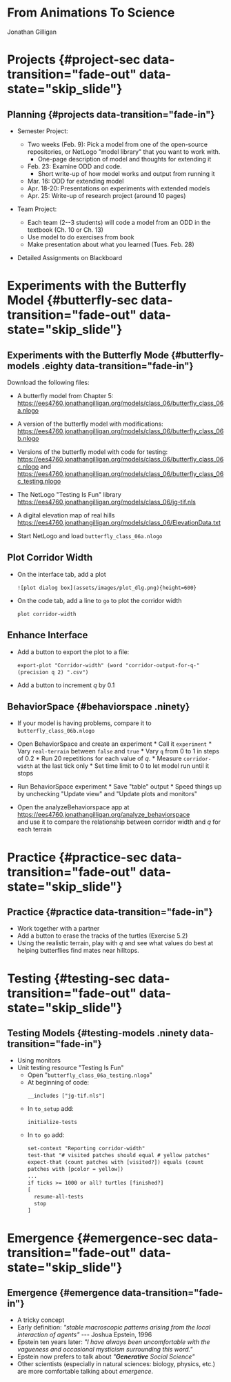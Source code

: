 # From Animations To Science
Jonathan Gilligan  

# Projects {#project-sec data-transition="fade-out" data-state="skip_slide"}

## Planning {#projects data-transition="fade-in"}

* Semester Project:
    * Two weeks (Feb. 9): Pick a model from one of the open-source repositories, or NetLogo "model library" that you want to work with.
         * One-page description of model and thoughts for extending it
    * Feb. 23: Examine ODD and code. 
         * Short write-up of how model works and output from running it
    * Mar. 16: ODD for extending model
    * Apr. 18-20: Presentations on experiments with extended models
    * Apr. 25: Write-up of research project (around 10 pages)

* Team Project:
    * Each team (2--3 students) will code a model from an ODD in the textbook (Ch. 10 or Ch. 13)
    * Use model to do exercises from book
    * Make presentation about what you learned (Tues. Feb. 28)
* Detailed Assignments on Blackboard

# Experiments with the Butterfly Model {#butterfly-sec data-transition="fade-out" data-state="skip_slide"}

## Experiments with the Butterfly Mode {#butterfly-models .eighty data-transition="fade-in"}
<style>
.reveal .stretch code { max-height:100%; }
</style>

Download the following files:

* A butterfly model from Chapter 5:<br/><https://ees4760.jonathangilligan.org/models/class_06/butterfly_class_06a.nlogo>

* A version of the butterfly model with modifications:<br/><https://ees4760.jonathangilligan.org/models/class_06/butterfly_class_06b.nlogo>

* Versions of the butterfly model with code for testing:<br/><https://ees4760.jonathangilligan.org/models/class_06/butterfly_class_06c.nlogo> 
  and <https://ees4760.jonathangilligan.org/models/class_06/butterfly_class_06c_testing.nlogo> 

* The NetLogo "Testing Is Fun" library<br/><https://ees4760.jonathangilligan.org/models/class_06/jg-tif.nls>

* A digital elevation map of real hills<br/><https://ees4760.jonathangilligan.org/models/class_06/ElevationData.txt>

* Start NetLogo and load `butterfly_class_06a.nlogo`

## Plot Corridor Width

* On the interface tab, add a plot

      ![plot dialog box](assets/images/plot_dlg.png){height=600}

* On the code tab, add a line to `go` to plot the corridor width

    ```
    plot corridor-width
    ```

## Enhance Interface

* Add a button to export the plot to a file:
    ```
    export-plot "Corridor-width" (word "corridor-output-for-q-" (precision q 2) ".csv")               
    ```

* Add a button to increment _q_ by 0.1

## BehaviorSpace {#behaviorspace .ninety}

* If your model is having problems, compare it to `butterfly_class_06b.nlogo`

* Open BehaviorSpace and create an experiment
      * Call it `experiment`
      * Vary `real-terrain` between `false` and `true`
      * Vary `q` from 0 to 1 in steps of 0.2
      * Run 20 repetitions for each value of _q_.
      * Measure `corridor-width` at the last tick only
      * Set time limit to 0 to let model run until it stops
* Run BehaviorSpace experiment
      * Save "table" output
      * Speed things up by unchecking "Update view" and "Update plots and monitors"
* Open the analyzeBehaviorspace app at 
  <https://ees4760.jonathangilligan.org/analyze_behaviorspace>
  <br/>and use it to compare the relationship between corridor width and _q_ for each terrain


# Practice {#practice-sec data-transition="fade-out" data-state="skip_slide"}

## Practice {#practice data-transition="fade-in"}

* Work together with a partner
* Add a button to erase the tracks of the turtles (Exercise 5.2)
* Using the realistic terrain, play with _q_ and see what values do best at 
  helping butterflies find mates near hilltops.

# Testing {#testing-sec data-transition="fade-out" data-state="skip_slide"}

## Testing Models {#testing-models .ninety data-transition="fade-in"}

* Using monitors
* Unit testing resource "Testing Is Fun"
  * Open "`butterfly_class_06a_testing.nlogo`"
  * At beginning of code:
    ```
    __includes ["jg-tif.nls"]
    ```
  * In `to_setup` add:
    ```
    initialize-tests
    ```
  * In `to go` add:
    ```
    set-context "Reporting corridor-width"
    test-that "# visited patches should equal # yellow patches"  
    expect-that (count patches with [visited?]) equals (count patches with [pcolor = yellow])            
    ...
    if ticks >= 1000 or all? turtles [finished?]
    [
      resume-all-tests
      stop
    ]
    ```

# Emergence {#emergence-sec data-transition="fade-out" data-state="skip_slide"}

## Emergence {#emergence data-transition="fade-in"}

* A tricky concept
* Early definition: _"stable macroscopic patterns arising from the local interaction of agents"_ --- Joshua Epstein, 1996
* Epstein ten years later: _"I have always been uncomfortable with the vagueness and occasional mysticism surrounding this word."_
* Epstein now prefers to talk about _"__Generative__ Social Science"_
* Other scientists (especially in natural sciences: biology, physics, etc.) are more comfortable talking about _emergence_.
